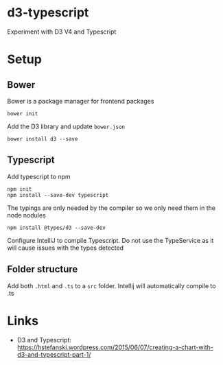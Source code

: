 # d3-typescript
Experiment with D3 V4 and Typescript


# Setup

## Bower

Bower is a package manager for frontend packages
```
bower init
```

Add the D3 library and update `bower.json`
```
bower install d3 --save
```

## Typescript

Add typescript to npm
```
npm init
npm install --save-dev typescript
```

The typings are only needed by the compiler so we only need them in the node nodules
```
npm install @types/d3 --save-dev
```

Configure IntelliJ to compile Typescript. Do not use the TypeService as it will cause issues with the types detected

## Folder structure

Add both `.html` and `.ts` to a `src` folder. Intellij will automatically compile to .ts


# Links

- D3 and Typescript: https://hstefanski.wordpress.com/2015/06/07/creating-a-chart-with-d3-and-typescript-part-1/